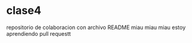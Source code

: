 # clase4
repositorio de colaboracion con archivo README
miau miau miau
estoy aprendiendo pull requestt
